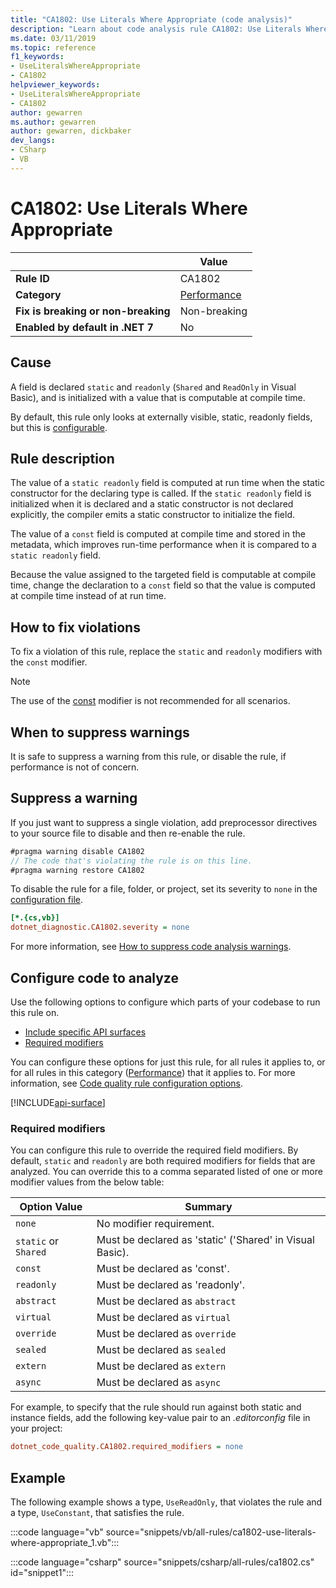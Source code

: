 ```yaml
---
title: "CA1802: Use Literals Where Appropriate (code analysis)"
description: "Learn about code analysis rule CA1802: Use Literals Where Appropriate"
ms.date: 03/11/2019
ms.topic: reference
f1_keywords:
- UseLiteralsWhereAppropriate
- CA1802
helpviewer_keywords:
- UseLiteralsWhereAppropriate
- CA1802
author: gewarren
ms.author: gewarren
author: gewarren, dickbaker
dev_langs:
- CSharp
- VB
---
```

# CA1802: Use Literals Where Appropriate

|                                     | Value                                  |
| ----------------------------------- | -------------------------------------- |
| **Rule ID**                         | CA1802                                 |
| **Category**                        | [Performance](performance-warnings.md) |
| **Fix is breaking or non-breaking** | Non-breaking                           |
| **Enabled by default in .NET 7**    | No                                     |

## Cause

A field is declared `static` and `readonly` (`Shared` and `ReadOnly` in Visual Basic), and is initialized with a value that is computable at compile time.

By default, this rule only looks at externally visible, static, readonly fields, but this is [configurable](#configure-code-to-analyze).

## Rule description

The value of a `static readonly` field is computed at run time when the static constructor for the declaring type is called. If the `static readonly` field is initialized when it is declared and a static constructor is not declared explicitly, the compiler emits a static constructor to initialize the field.

The value of a `const` field is computed at compile time and stored in the metadata, which improves run-time performance when it is compared to a `static readonly` field.

Because the value assigned to the targeted field is computable at compile time, change the declaration to a `const` field so that the value is computed at compile time instead of at run time.

## How to fix violations

To fix a violation of this rule, replace the `static` and `readonly` modifiers with the `const` modifier.

> [!NOTE]
> The use of the [const](../../../csharp/language-reference/keywords/const.md) modifier is not recommended for all scenarios.

## When to suppress warnings

It is safe to suppress a warning from this rule, or disable the rule, if performance is not of concern.

## Suppress a warning

If you just want to suppress a single violation, add preprocessor directives to your source file to disable and then re-enable the rule.

```csharp
#pragma warning disable CA1802
// The code that's violating the rule is on this line.
#pragma warning restore CA1802
```

To disable the rule for a file, folder, or project, set its severity to `none` in the [configuration file](../configuration-files.md).

```ini
[*.{cs,vb}]
dotnet_diagnostic.CA1802.severity = none
```

For more information, see [How to suppress code analysis warnings](../suppress-warnings.md).

## Configure code to analyze

Use the following options to configure which parts of your codebase to run this rule on.

- [Include specific API surfaces](#include-specific-api-surfaces)
- [Required modifiers](#required-modifiers)

You can configure these options for just this rule, for all rules it applies to, or for all rules in this category ([Performance](performance-warnings.md)) that it applies to. For more information, see [Code quality rule configuration options](../code-quality-rule-options.md).

[!INCLUDE[api-surface](../includes/api-surface.md)]

### Required modifiers

You can configure this rule to override the required field modifiers. By default, `static` and `readonly` are both required modifiers for fields that are analyzed. You can override this to a comma separated listed of one or more modifier values from the below table:

| Option Value         | Summary                                                  |
| -------------------- | -------------------------------------------------------- |
| `none`               | No modifier requirement.                                 |
| `static` or `Shared` | Must be declared as 'static' ('Shared' in Visual Basic). |
| `const`              | Must be declared as 'const'.                             |
| `readonly`           | Must be declared as 'readonly'.                          |
| `abstract`           | Must be declared as `abstract`                           |
| `virtual`            | Must be declared as `virtual`                            |
| `override`           | Must be declared as `override`                           |
| `sealed`             | Must be declared as `sealed`                             |
| `extern`             | Must be declared as `extern`                             |
| `async`              | Must be declared as `async`                              |

For example, to specify that the rule should run against both static and instance fields, add the following key-value pair to an *.editorconfig* file in your project:

```ini
dotnet_code_quality.CA1802.required_modifiers = none
```

## Example

The following example shows a type, `UseReadOnly`, that violates the rule and a type, `UseConstant`, that satisfies the rule.

:::code language="vb" source="snippets/vb/all-rules/ca1802-use-literals-where-appropriate_1.vb":::

:::code language="csharp" source="snippets/csharp/all-rules/ca1802.cs" id="snippet1":::
